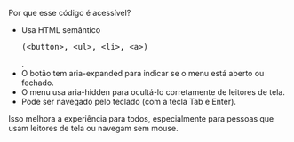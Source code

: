 Por que esse código é acessível?
- Usa HTML semântico <xmp>(<button>, <ul>, <li>, <a>)</xmp>.
- O botão tem aria-expanded para indicar se o menu está aberto ou fechado.
- O menu usa aria-hidden para ocultá-lo corretamente de leitores de tela.
- Pode ser navegado pelo teclado (com a tecla Tab e Enter).

Isso melhora a experiência para todos, especialmente para pessoas que usam leitores de tela ou navegam sem mouse.
